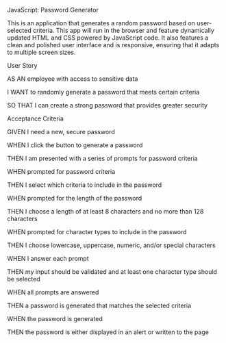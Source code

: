 JavaScript: Password Generator

This is an application that generates a random password based on user-selected criteria. This app will run in the browser and feature dynamically updated HTML and CSS powered by JavaScript code. It also features a clean and polished user interface and is responsive, ensuring that it adapts to multiple screen sizes.




User Story

AS AN employee with access to sensitive data

I WANT to randomly generate a password that meets certain criteria

SO THAT I can create a strong password that provides greater security




Acceptance Criteria

GIVEN I need a new, secure password

WHEN I click the button to generate a password

THEN I am presented with a series of prompts for password criteria

WHEN prompted for password criteria

THEN I select which criteria to include in the password

WHEN prompted for the length of the password

THEN I choose a length of at least 8 characters and no more than 128 characters

WHEN prompted for character types to include in the password

THEN I choose lowercase, uppercase, numeric, and/or special characters

WHEN I answer each prompt

THEN my input should be validated and at least one character type should be selected

WHEN all prompts are answered

THEN a password is generated that matches the selected criteria

WHEN the password is generated

THEN the password is either displayed in an alert or written to the page
